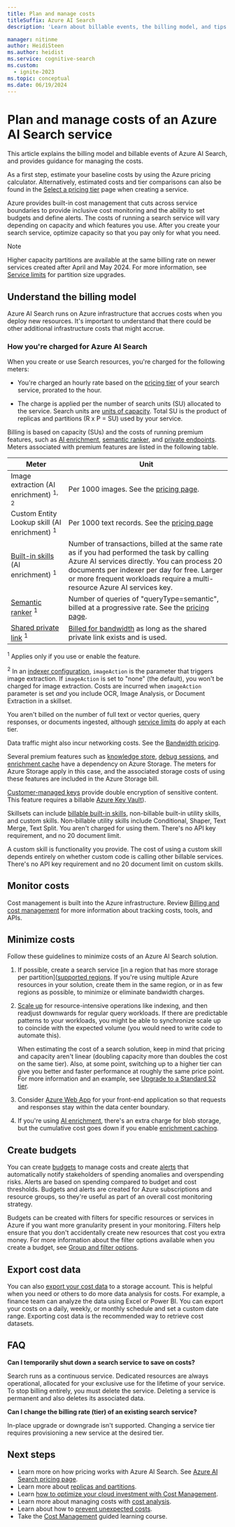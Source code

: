 ```yaml
---
title: Plan and manage costs
titleSuffix: Azure AI Search
description: 'Learn about billable events, the billing model, and tips for cost control when running an Azure AI Search service.'

manager: nitinme
author: HeidiSteen
ms.author: heidist
ms.service: cognitive-search
ms.custom:
  - ignite-2023
ms.topic: conceptual
ms.date: 06/19/2024
---
```


# Plan and manage costs of an Azure AI Search service

This article explains the billing model and billable events of Azure AI Search, and provides guidance for managing the costs.

As a first step, estimate your baseline costs by using the Azure pricing calculator. Alternatively, estimated costs and tier comparisons can also be found in the [Select a pricing tier](search-create-service-portal.md#choose-a-tier) page when creating a service.

Azure provides built-in cost management that cuts across service boundaries to provide inclusive cost monitoring and the ability to set budgets and define alerts. The costs of running a search service will vary depending on capacity and which features you use. After you create your search service, optimize capacity so that you pay only for what you need. 

> [!NOTE]
> Higher capacity partitions are available at the same billing rate on newer services created after April and May 2024. For more information, see [Service limits](search-limits-quotas-capacity.md#service-limits) for partition size upgrades.

<a name="billable-events"></a>

## Understand the billing model

Azure AI Search runs on Azure infrastructure that accrues costs when you deploy new resources. It's important to understand that there could be other additional infrastructure costs that might accrue.

### How you're charged for Azure AI Search

When you create or use Search resources, you're charged for the following meters:

+ You're charged an hourly rate based on the [pricing tier](search-sku-tier.md) of your search service, prorated to the hour.

+ The charge is applied per the number of search units (SU) allocated to the service. Search units are [units of capacity](search-capacity-planning.md). Total SU is the product of replicas and partitions (R x P = SU) used by your service.

Billing is based on capacity (SUs) and the costs of running premium features, such as [AI enrichment](cognitive-search-concept-intro.md), [semantic ranker](semantic-search-overview.md), and [private endpoints](service-create-private-endpoint.md). Meters associated with premium features are listed in the following table.

| Meter | Unit |
|-------|------|
| Image extraction (AI enrichment) <sup>1, 2</sup> | Per 1000 images. See the [pricing page](https://azure.microsoft.com/pricing/details/search/#pricing). |
| Custom Entity Lookup skill (AI enrichment) <sup>1</sup> | Per 1000 text records. See the [pricing page](https://azure.microsoft.com/pricing/details/search/#pricing) |
| [Built-in skills](cognitive-search-predefined-skills.md)  (AI enrichment) <sup>1</sup> | Number of transactions, billed at the same rate as if you had performed the task by calling Azure AI services directly. You can process 20 documents per indexer per day for free. Larger or more frequent workloads require a multi-resource Azure AI services key. |
| [Semantic ranker](semantic-search-overview.md) <sup>1</sup> | Number of queries of "queryType=semantic", billed at a progressive rate. See the [pricing page](https://azure.microsoft.com/pricing/details/search/#pricing). |
| [Shared private link](search-indexer-howto-access-private.md) <sup>1</sup> | [Billed for bandwidth](https://azure.microsoft.com/pricing/details/private-link/) as long as the shared private link exists and is used. |

<sup>1</sup> Applies only if you use or enable the feature.

<sup>2</sup> In an [indexer configuration](/rest/api/searchservice/create-indexer#indexer-parameters), `imageAction` is the parameter that triggers image extraction. If `imageAction` is set to "none" (the default), you won't be charged for image extraction. Costs are incurred when `imageAction` parameter is set *and* you include OCR, Image Analysis, or Document Extraction in a skillset.

You aren't billed on the number of full text or vector queries, query responses, or documents ingested, although [service limits](search-limits-quotas-capacity.md) do apply at each tier.

Data traffic might also incur networking costs. See the [Bandwidth pricing](https://azure.microsoft.com/pricing/details/bandwidth/).

Several premium features such as [knowledge store](knowledge-store-concept-intro.md), [debug sessions](cognitive-search-debug-session.md), and [enrichment cache](cognitive-search-incremental-indexing-conceptual.md) have a dependency on Azure Storage. The meters for Azure Storage apply in this case, and the associated storage costs of using these features are included in the Azure Storage bill.

[Customer-managed keys](search-security-manage-encryption-keys.md) provide double encryption of sensitive content. This feature requires a billable [Azure Key Vault](https://azure.microsoft.com/pricing/details/key-vault/)).

Skillsets can include [billable built-in skills](cognitive-search-predefined-skills.md), non-billable built-in utility skills, and custom skills. Non-billable utility skills include Conditional, Shaper, Text Merge, Text Split. You aren't charged for using them. There's no API key requirement, and no 20 document limit. 

A custom skill is functionality you provide. The cost of using a custom skill depends entirely on whether custom code is calling other billable services.  There's no API key requirement and no 20 document limit on custom skills.

## Monitor costs

Cost management is built into the Azure infrastructure. Review [Billing and cost management](/azure/cost-management-billing/cost-management-billing-overview) for more information about tracking costs, tools, and APIs.

## Minimize costs

Follow these guidelines to minimize costs of an Azure AI Search solution.

1. If possible, create a search service [in a region that has more storage per partition]([supported regions](search-limits-quotas-capacity.md#supported-regions-with-higher-storage-limits). If you're using multiple Azure resources in your solution, create them in the same region, or in as few regions as possible, to minimize or eliminate bandwidth charges.

1. [Scale up](search-capacity-planning.md) for resource-intensive operations like indexing, and then readjust downwards for regular query workloads. If there are predictable patterns to your workloads, you might be able to synchronize scale up to coincide with the expected volume (you would need to write code to automate this).

   When estimating the cost of a search solution, keep in mind that pricing and capacity aren't linear (doubling capacity more than doubles the cost on the same tier). Also, at some point, switching up to a higher tier can give you better and faster performance at roughly the same price point. For more information and an example, see [Upgrade to a Standard S2 tier](search-performance-tips.md#tip-upgrade-to-a-standard-s2-tier).

1. Consider [Azure Web App](/azure/app-service/overview) for your front-end application so that requests and responses stay within the data center boundary.

1. If you're using [AI enrichment](cognitive-search-concept-intro.md), there's an extra charge for blob storage, but the cumulative cost goes down if you enable [enrichment caching](cognitive-search-incremental-indexing-conceptual.md).

## Create budgets

You can create [budgets](/azure/cost-management-billing/costs/tutorial-acm-create-budgets?WT.mc_id=costmanagementcontent_docsacmhorizontal_-inproduct-learn) to manage costs and create [alerts](/azure/cost-management-billing/costs/cost-mgt-alerts-monitor-usage-spending?WT.mc_id=costmanagementcontent_docsacmhorizontal_-inproduct-learn) that automatically notify stakeholders of spending anomalies and overspending risks. Alerts are based on spending compared to budget and cost thresholds. Budgets and alerts are created for Azure subscriptions and resource groups, so they're useful as part of an overall cost monitoring strategy. 

Budgets can be created with filters for specific resources or services in Azure if you want more granularity present in your monitoring. Filters help ensure that you don't accidentally create new resources that cost you extra money. For more information about the filter options available when you create a budget, see [Group and filter options](/azure/cost-management-billing/costs/group-filter?WT.mc_id=costmanagementcontent_docsacmhorizontal_-inproduct-learn).

## Export cost data

You can also [export your cost data](/azure/cost-management-billing/costs/tutorial-export-acm-data?WT.mc_id=costmanagementcontent_docsacmhorizontal_-inproduct-learn) to a storage account. This is helpful when you need or others to do more data analysis for costs. For example, a finance team can analyze the data using Excel or Power BI. You can export your costs on a daily, weekly, or monthly schedule and set a custom date range. Exporting cost data is the recommended way to retrieve cost datasets.

## FAQ

**Can I temporarily shut down a search service to save on costs?**

Search runs as a continuous service. Dedicated resources are always operational, allocated for your exclusive use for the lifetime of your service. To stop billing entirely, you must delete the service. Deleting a service is permanent and also deletes its associated data.

**Can I change the billing rate (tier) of an existing search service?**

In-place upgrade or downgrade isn't supported. Changing a service tier requires provisioning a new service at the desired tier.

## Next steps

+ Learn more on how pricing works with Azure AI Search. See [Azure AI Search pricing page](https://azure.microsoft.com/pricing/details/search/).
+ Learn more about [replicas and partitions](search-sku-tier.md).
+ Learn [how to optimize your cloud investment with Cost Management](/azure/cost-management-billing/costs/cost-mgt-best-practices?WT.mc_id=costmanagementcontent_docsacmhorizontal_-inproduct-learn).
+ Learn more about managing costs with [cost analysis](/azure/cost-management-billing/costs/quick-acm-cost-analysis?WT.mc_id=costmanagementcontent_docsacmhorizontal_-inproduct-learn).
+ Learn about how to [prevent unexpected costs](/azure/cost-management-billing/cost-management-billing-overview?WT.mc_id=costmanagementcontent_docsacmhorizontal_-inproduct-learn).
+ Take the [Cost Management](/training/paths/control-spending-manage-bills?WT.mc_id=costmanagementcontent_docsacmhorizontal_-inproduct-learn) guided learning course.
